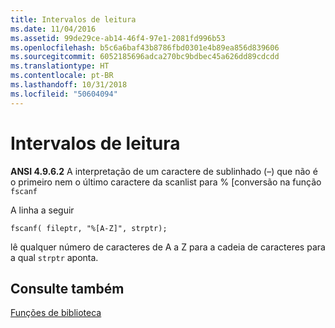 ```yaml
---
title: Intervalos de leitura
ms.date: 11/04/2016
ms.assetid: 99de29ce-ab14-46f4-97e1-2081fd996b53
ms.openlocfilehash: b5c6a6baf43b8786fbd0301e4b89ea856d839606
ms.sourcegitcommit: 6052185696adca270bc9bdbec45a626dd89cdcdd
ms.translationtype: HT
ms.contentlocale: pt-BR
ms.lasthandoff: 10/31/2018
ms.locfileid: "50604094"
---
```

# <a name="reading-ranges"></a>Intervalos de leitura

**ANSI 4.9.6.2** A interpretação de um caractere de sublinhado (–) que não é o primeiro nem o último caractere da scanlist para % [conversão na função `fscanf`

A linha a seguir

```
fscanf( fileptr, "%[A-Z]", strptr);
```

lê qualquer número de caracteres de A a Z para a cadeia de caracteres para a qual `strptr` aponta.

## <a name="see-also"></a>Consulte também

[Funções de biblioteca](../c-language/library-functions.md)